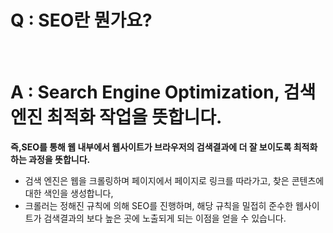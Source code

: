 # Q : SEO란 뭔가요?

<br />

# A : Search Engine Optimization, 검색 엔진 최적화 작업을 뜻합니다.

**즉,SEO를 통해 웹 내부에서 웹사이트가 브라우저의 검색결과에 더 잘 보이도록 최적화 하는 과정을 뜻합니다.**

- 검색 엔진은 웹을 크롤링하며 페이지에서 페이지로 링크를 따라가고, 찾은 콘텐츠에 대한 색인을 생성합니다,
- 크롤러는 정해진 규칙에 의해 SEO를 진행하며, 해당 규칙을 밀접히 준수한 웹사이트가 검색결과의 보다 높은 곳에 노출되게 되는 이점을 얻을 수 있습니다.

